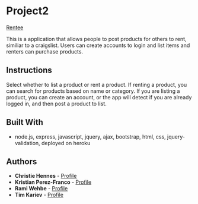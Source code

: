 # Project2

[Rentee](https://christiehennes.github.io./Project1/)

This is a application that allows people to post products for others to rent, similiar to a craigslist. Users can create accounts to login and list items and renters can purchase products. 

## Instructions

Select whether to list a product or rent a product. If renting a product, you can search for products based on name or category. If you are listing a product, you can create an account, or the app will detect if you are already logged in, and then post a product to list. 

## Built With

* node.js, express, javascript, jquery, ajax, bootstrap, html, css, jquery-validation, deployed on heroku

## Authors

* **Christie Hennes** - [Profile](https://github.com/christiehennes)
* **Kristian Perez-Franco** - [Profile](hhttps://github.com/kbpf4314)
* **Rami Wehbe** - [Profile](https://github.com/ramiwehbe)
* **Tim Kariev** - [Profile](https://github.com/timkariev)


